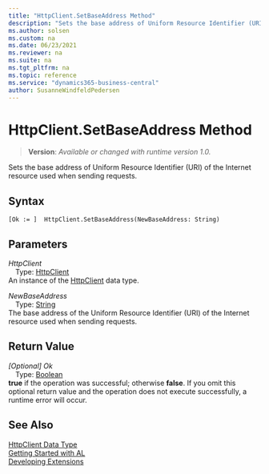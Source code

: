 ```yaml
---
title: "HttpClient.SetBaseAddress Method"
description: "Sets the base address of Uniform Resource Identifier (URI) of the Internet resource used when sending requests."
ms.author: solsen
ms.custom: na
ms.date: 06/23/2021
ms.reviewer: na
ms.suite: na
ms.tgt_pltfrm: na
ms.topic: reference
ms.service: "dynamics365-business-central"
author: SusanneWindfeldPedersen
---
```

[//]: # (START>DO_NOT_EDIT)
[//]: # (IMPORTANT:Do not edit any of the content between here and the END>DO_NOT_EDIT.)
[//]: # (Any modifications should be made in the .xml files in the ModernDev repo.)
# HttpClient.SetBaseAddress Method
> **Version**: _Available or changed with runtime version 1.0._

Sets the base address of Uniform Resource Identifier (URI) of the Internet resource used when sending requests.


## Syntax
```AL
[Ok := ]  HttpClient.SetBaseAddress(NewBaseAddress: String)
```
## Parameters
*HttpClient*  
&emsp;Type: [HttpClient](httpclient-data-type.md)  
An instance of the [HttpClient](httpclient-data-type.md) data type.  

*NewBaseAddress*  
&emsp;Type: [String](../string/string-data-type.md)  
The base address of the Uniform Resource Identifier (URI) of the Internet resource used when sending requests.  


## Return Value
*[Optional] Ok*  
&emsp;Type: [Boolean](../boolean/boolean-data-type.md)  
**true** if the operation was successful; otherwise **false**.   If you omit this optional return value and the operation does not execute successfully, a runtime error will occur.  


[//]: # (IMPORTANT: END>DO_NOT_EDIT)
## See Also
[HttpClient Data Type](httpclient-data-type.md)  
[Getting Started with AL](../../devenv-get-started.md)  
[Developing Extensions](../../devenv-dev-overview.md)